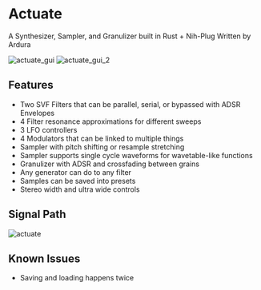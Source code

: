 # Actuate
A Synthesizer, Sampler, and Granulizer built in Rust + Nih-Plug
Written by Ardura

![actuate_gui](https://github.com/ardura/Actuate/assets/31751444/be396ad9-b67a-4a67-b457-c8a9911414e5)
![actuate_gui_2](https://github.com/ardura/Actuate/assets/31751444/4be89297-8833-4463-bcd5-ce30ef197450)


## Features
- Two SVF Filters that can be parallel, serial, or bypassed with ADSR Envelopes
- 4 Filter resonance approximations for different sweeps
- 3 LFO controllers
- 4 Modulators that can be linked to multiple things
- Sampler with pitch shifting or resample stretching
- Sampler supports single cycle waveforms for wavetable-like functions
- Granulizer with ADSR and crossfading between grains
- Any generator can do to any filter
- Samples can be saved into presets
- Stereo width and ultra wide controls

## Signal Path
![actuate](https://github.com/ardura/Actuate/assets/31751444/9066cf62-5077-41be-ade3-da4a51dc46e8)

## Known Issues
- Saving and loading happens twice
